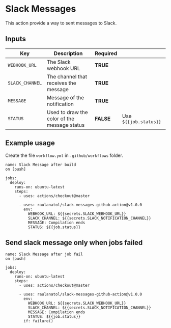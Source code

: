 # Slack Messages

This action provide a way to sent messages to Slack.

## Inputs

| Key | Description | Required |    |
| --- | ----------- | -------- | -- |
| `WEBHOOK_URL` | The Slack webhook URL | **TRUE** | |
| `SLACK_CHANNEL` | The channel that receives the message | **TRUE** | |
| `MESSAGE` | Message of the notification | **TRUE** | |
| `STATUS` | Used to draw the color of the message status | **FALSE** | Use `${{job.status}}` |

## Example usage

Create the file `workflow.yml` in `.github/workflows` folder. 

```
name: Slack Message after build
on [push]

jobs:
  deploy:
    runs-on: ubuntu-latest
    steps:
      - uses: actions/checkout@master

      - uses: raulanatol/slack-messages-github-action@v1.0.0
        env:
          WEBHOOK_URL: ${{secrets.SLACK_WEBHOOK_URL}}
          SLACK_CHANNEL: ${{secrets.SLACK_NOTIFICATION_CHANNEL}}
          MESSAGE: Compilation ends
          STATUS: ${{job.status}}
```

## Send slack message only when jobs failed


```
name: Slack Message after job fail
on [push]

jobs:
  deploy:
    runs-on: ubuntu-latest
    steps:
      - uses: actions/checkout@master

      - uses: raulanatol/slack-messages-github-action@v1.0.0
        env:
          WEBHOOK_URL: ${{secrets.SLACK_WEBHOOK_URL}}
          SLACK_CHANNEL: ${{secrets.SLACK_NOTIFICATION_CHANNEL}}
          MESSAGE: Compilation ends
          STATUS: ${{job.status}}
        if: failure()
```
